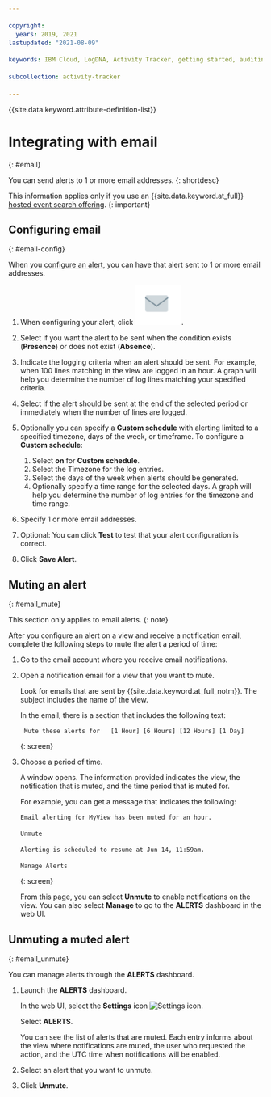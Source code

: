 ```yaml
---

copyright:
  years: 2019, 2021
lastupdated: "2021-08-09"

keywords: IBM Cloud, LogDNA, Activity Tracker, getting started, auditing, email

subcollection: activity-tracker

---
```


{{site.data.keyword.attribute-definition-list}}

 
# Integrating with email
{: #email}


You can send alerts to 1 or more email addresses.
{: shortdesc}


This information applies only if you use an {{site.data.keyword.at_full}} [hosted event search offering](/docs/activity-tracker?topic=activity-tracker-service_plan).
{: important}

## Configuring email
{: #email-config}

When you [configure an alert](/docs/activity-tracker?topic=activity-tracker-alerts#configure-an-alert), you can have that alert sent to 1 or more email addresses.

1. When configuring your alert, click ![email icon](images/email.png "email icon").

2. Select if you want the alert to be sent when the condition exists (**Presence**) or does not exist (**Absence**).

3. Indicate the logging criteria when an alert should be sent.  For example, when 100 lines matching in the view are logged in an hour.  A graph will help you determine the number of log lines matching your specified criteria.

4. Select if the alert should be sent at the end of the selected period or immediately when the number of lines are logged.

5. Optionally you can specify a **Custom schedule** with alerting limited to a specified timezone, days of the week, or timeframe. To configure a **Custom schedule**:

    1. Select **on** for **Custom schedule**.
    2. Select the Timezone for the log entries. 
    3. Select the days of the week when alerts should be generated.
    4. Optionally specify a time range for the selected days. A graph will help you determine the number of log entries for the timezone and time range.

6. Specify 1 or more email addresses.

7. Optional: You can click **Test** to test that your alert configuration is correct.

8. Click **Save Alert**.


## Muting an alert
{: #email_mute}

This section only applies to email alerts.
{: note}

After you configure an alert on a view and receive a notification email, complete the following steps to mute the alert a period of time:

1. Go to the email account where you receive email notifications.

2. Open a notification email for a view that you want to mute. 

    Look for emails that are sent by {{site.data.keyword.at_full_notm}}. The subject includes the name of the view.

    In the email, there is a section that includes the following text: 

    ```text
     Mute these alerts for   [1 Hour] [6 Hours] [12 Hours] [1 Day]
    ```
    {: screen}

3. Choose a period of time.

    A window opens. The information provided indicates the view, the notification that is muted, and the time period that is muted for.

    For example, you can get a message that indicates the following:

    ```text
    Email alerting for MyView has been muted for an hour.

    Unmute

    Alerting is scheduled to resume at Jun 14, 11:59am.

    Manage Alerts
    ```
    {: screen}

    From this page, you can select **Unmute** to enable notifications on the view. You can also select **Manage** to go to the **ALERTS** dashboard in the web UI.


## Unmuting a muted alert
{: #email_unmute}

You can manage alerts through the **ALERTS** dashboard.

1. Launch the **ALERTS** dashboard.

    In the web UI, select the **Settings** icon ![Settings icon](images/admin.png "Admin icon").

    Select **ALERTS**.

    You can see the list of alerts that are muted. Each entry informs about the view where notifications are muted, the user who requested the action, and the UTC time when notifications will be enabled. 

2. Select an alert that you want to unmute.

3. Click **Unmute**.







